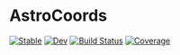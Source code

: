 # AstroCoords

[![Stable](https://img.shields.io/badge/docs-stable-blue.svg)](https://Alarion239.github.io/AstroCoords.jl/stable/)
[![Dev](https://img.shields.io/badge/docs-dev-blue.svg)](https://Alarion239.github.io/AstroCoords.jl/dev/)
[![Build Status](https://github.com/Alarion239/AstroCoords.jl/actions/workflows/CI.yml/badge.svg?branch=main)](https://github.com/Alarion239/AstroCoords.jl/actions/workflows/CI.yml?query=branch%3Amain)
[![Coverage](https://codecov.io/gh/Alarion239/AstroCoords.jl/branch/main/graph/badge.svg)](https://codecov.io/gh/Alarion239/AstroCoords.jl)
